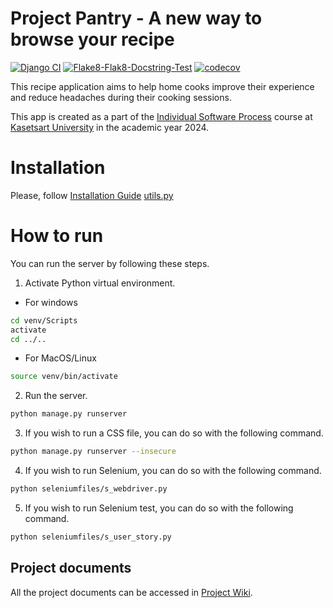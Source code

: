 # Project Pantry - A new way to browse your recipe
[![Django CI](https://github.com/PichapopRo/project-pantry/actions/workflows/django.yml/badge.svg)](https://github.com/PichapopRo/project-pantry/actions/workflows/django.yml)
[![Flake8-Flak8-Docstring-Test](https://github.com/PichapopRo/project-pantry/actions/workflows/flake8-test.yml/badge.svg)](https://github.com/PichapopRo/project-pantry/actions/workflows/flake8-test.yml)
[![codecov](https://codecov.io/gh/PichapopRo/project-pantry/graph/badge.svg?token=QJ8UVLHBVG)](https://codecov.io/gh/PichapopRo/project-pantry)

This recipe application aims to help home cooks improve their experience and reduce headaches during their cooking sessions.

This app is created as a part of the [Individual Software Process](https://cpske.github.io/ISP) course at [Kasetsart University](www.ku.ac.th) in the academic year 2024.

# Installation
Please, follow [Installation Guide](./installation/installation.md)
[utils.py](webpage%2Futils.py)
# How to run
You can run the server by following these steps.

1. Activate Python virtual environment.
- For windows
```sh
cd venv/Scripts
activate
cd ../..
```
- For MacOS/Linux
```sh
source venv/bin/activate
```
2. Run the server.
```sh
python manage.py runserver
```
3. If you wish to run a CSS file, you can do so with the following command.
```sh
python manage.py runserver --insecure
```
4. If you wish to run Selenium, you can do so with the following command.
```sh
python seleniumfiles/s_webdriver.py
```
5. If you wish to run Selenium test, you can do so with the following command.
```sh
python seleniumfiles/s_user_story.py
```

## Project documents
All the project documents can be accessed in [Project Wiki](../../wiki/Home).
